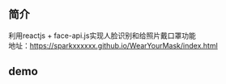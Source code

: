 ## 简介
利用reactjs + face-api.js实现人脸识别和给照片戴口罩功能  
地址：https://sparkxxxxxx.github.io/WearYourMask/index.html

## demo 
